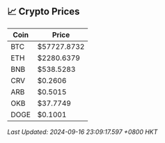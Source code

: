 ## 📈 Crypto Prices

| Coin | Price |
| ---- | ----- |
| BTC | $57727.8732 |
| ETH | $2280.6379 |
| BNB | $538.5283 |
| CRV | $0.2606 |
| ARB | $0.5015 |
| OKB | $37.7749 |
| DOGE | $0.1001 |

_Last Updated: 2024-09-16 23:09:17.597 +0800 HKT_